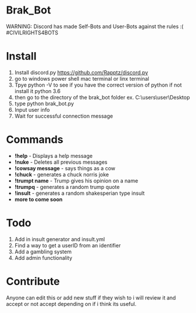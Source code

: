 # Brak_Bot

WARNING: Discord has made Self-Bots and User-Bots against the rules :(
#CIVILRIGHTS4BOTS
# Install 

1. Install discord.py https://github.com/Rapptz/discord.py
2. go to windows power shell mac terminal or linx terminal
3. Tpye python -V to see if you have the correct version of python if not install it python 3.6
4. then go to the directory of the brak_bot folder ex. C:\users\user\Desktop
5. type python brak_bot.py
6. Input user info 
7. Wait for successful connection message

# Commands

* **!help** - Displays a help message
* **!nuke** - Deletes all previous messages 
* **!cowsay message** - says things as a cow 
* **!chuck** - generates a chuck norris joke
* **!trumpt name** - Trump gives his opinion on a name 
* **!trumpq** - generates a random trump quote 
* **!insult** - generates a random shakesperian type insult 
* **more to come soon**

# Todo 
1. Add in insult generator and insult.yml 
2. Find a way to get a userID from an identifier 
3. Add a gambling system
4. Add admin functionality


# Contribute 

Anyone can edit this or add new stuff if they wish to i will review it and accept or not accept depending on if i think its useful.
